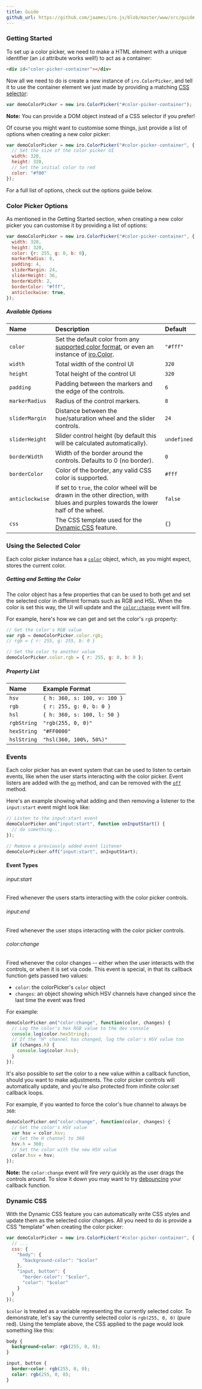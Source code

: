 ```yaml
---
title: Guide
github_url: https://github.com/jaames/iro.js/blob/master/www/src/guide.md
---
```


### Getting Started

To set up a color picker, we need to make a HTML element with a unique identifier (an `id` attribute works well!) to act as a container:
```html
<div id="color-picker-container"></div>
```

Now all we need to do is create a new instance of `iro.ColorPicker`, and tell it to use the container element we just made by providing a matching [CSS selector](https://developer.mozilla.org/en-US/docs/Learn/CSS/Introduction_to_CSS/Selectors):
```js
var demoColorPicker = new iro.ColorPicker("#color-picker-container");
```
**Note:** You can provide a DOM object instead of a CSS selector if you prefer!

Of course you might want to customise some things, just provide a list of options when creating a new color picker:

```js
var demoColorPicker = new iro.ColorPicker("#color-picker-container", {
  // Set the size of the color picker UI
  width: 320,
  height: 320,
  // Set the initial color to red
  color: "#f00"
});
```

For a full list of options, check out the options guide below.

### Color Picker Options

As mentioned in the Getting Started section, when creating a new color picker you can customise it by providing a list of options:

```js
var demoColorPicker = new iro.ColorPicker("#color-picker-container", {
  width: 320,
  height: 320,
  color: {r: 255, g: 0, b: 0},
  markerRadius: 8,
  padding: 4,
  sliderMargin: 24,
  sliderHeight: 36,
  borderWidth: 2,
  borderColor: "#fff",
  anticlockwise: true,
});
```

##### Available Options

| Name            | Description | Default |
|:----------------|:------------|:--------|
| `color`         | Set the default color from any [supported color format](color_api.html#Supported-Color-Formats), or even an instance of [iro.Color](color_api.html). | `"#fff"` |
| `width`         | Total width of the control UI | `320` |
| `height`        | Total height of the control UI | `320` |
| `padding`       | Padding between the markers and the edge of the controls. | `6` |
| `markerRadius`  | Radius of the control markers. | `8` |
| `sliderMargin`  | Distance between the hue/saturation wheel and the slider controls. | `24` |
| `sliderHeight`  | Slider control height (by default this will be calculated automatically). | `undefined` |
| `borderWidth`   | Width of the border around the controls. Defaults to 0 (no border). | `0` |
| `borderColor`   | Color of the border, any valid CSS color is supported. | `#fff` |
| `anticlockwise` | If set to `true`, the color wheel will be drawn in the other direction, with blues and purples towards the lower half of the wheel. | `false` |
| `css`           | The CSS template used for the [Dynamic CSS](#Dynamic-CSS) feature. | `{}` |

### Using the Selected Color

Each color picker instance has a [`color`](color_api.html) object, which, as you might expect, stores the current color.

##### Getting and Setting the Color

The color object has a few properties that can be used to both get and set the selected color in different formats such as RGB and HSL. When the color is set this way, the UI will update and the [`color:change`](#color:change) event will fire.

For example, here's how we can get and set the color's `rgb` property:

```js
// Get the color's RGB value
var rgb = demoColorPicker.color.rgb;
// rgb = { r: 255, g: 255, b: 0 }

// Set the color to another value
demoColorPicker.color.rgb = { r: 255, g: 0, b: 0 };
```

##### Property List

| Name  | Example Format |
|:------|:---------------|
| `hsv` | `{ h: 360, s: 100, v: 100 }` |
| `rgb` | `{ r: 255, g: 0, b: 0 }` |
| `hsl` | `{ h: 360, s: 100, l: 50 }` |
| `rgbString` | `"rgb(255, 0, 0)"` |
| `hexString` | `"#FF0000"` |
| `hslString` | `"hsl(360, 100%, 50%)"` |

### Events

Each color picker has an event system that can be used to listen to certain events, like when the user starts interacting with the color picker. Event listers are added with the [`on`](colorPicker_api.html#on) method, and can be removed with the [`off`](colorPicker_api.html#off) method.

Here's an example showing what adding and then removing a listener to the `input:start` event might look like:

```js
// Listen to the input:start event
demoColorPicker.on("input:start", function onInputStart() {
  // do something...
});

// Remove a previously added event listener
demoColorPicker.off("input:start", onInputStart);
```

#### Event Types

###### input:start

Fired whenever the users starts interacting with the color picker controls.

###### input:end

Fired whenever the user stops interacting with the color picker controls.

###### color:change

Fired whenever the color changes -- either when the user interacts with the controls, or when it is set via code. 
This event is special, in that its callback function gets passed two values:
 * `color`: the colorPicker's `color` object
 * `changes`: an object showing which HSV channels have changed since the last time the event was fired

For example:

```js
demoColorPicker.on("color:change", function(color, changes) {
  // Log the color's hex RGB value to the dev console
  console.log(color.hexString);
  // If the "H" channel has changed, log the color's HSV value too
  if (changes.h) {
    console.log(color.hsv);
  }
});
```

It's also possible to *set* the color to a new value within a callback function, should you want to make adjustments. The color picker controls will automatically update, and you're also protected from infinite color:set callback loops.

For example, if you wanted to force the color's hue channel to always be `360`:

```js
demoColorPicker.on("color:change", function(color, changes) {
  // Get the color's HSV value
  var hsv = color.hsv;
  // Set the H channel to 360
  hsv.h = 360;
  // Set the color with the new HSV value
  color.hsv = hsv;
});
```

**Note:** the `color:change` event will fire _very_ quickly as the user drags the controls around. To slow it down you may want to try [debouncing](https://davidwalsh.name/javascript-debounce-function) your callback function.

### Dynamic CSS

With the Dynamic CSS feature you can automatically write CSS styles and update them as the selected color changes. All you need to do is provide a CSS "template" when creating the color picker:

```js
var demoColorPicker = new iro.ColorPicker("#color-picker-container", {
  // ...
  css: {
    "body": {
      "background-color": "$color"
    },
    "input, button": {
      "border-color": "$color",
      "color": "$color"
    }
  }
});
```

`$color` is treated as a variable representing the currently selected color. To demonstrate, let's say the currently selected color is `rgb(255, 0, 0)` (pure red). Using the template above, the CSS applied to the page would look something like this:

```css
body {
  background-color: rgb(255, 0, 0);
}

input, button {
  border-color: rgb(255, 0, 0);
  color: rgb(255, 0, 0);
}
```